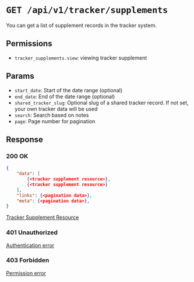 # `GET /api/v1/tracker/supplements`
You can get a list of supplement records in the tracker system.


## Permissions

- `tracker_supplements.view`: viewing tracker supplement

## Params

- `start_date`: Start of the date range (optional)
- `end_date`: End of the date range (optional)
- `shared_tracker_slug`: Optional slug of a shared tracker record. If not set, your own tracker data will be used
- `search`: Search based on notes
- `page`: Page number for pagination

## Response

### 200 OK

```json
{
    "data": [
        {<tracker supplement resource>},
        {<tracker supplement resource>}
    ],
    "links": {<pagination data>},
    "meta": {<pagination data>},
}
```

[Tracker Supplement Resource](tracker_supplement_resource.md)

### 401 Unauthorized
[Authentication error](../../_globals/authentication-errors.md)

### 403 Forbidden
[Permission error](../../_globals/permission-errors.md)
